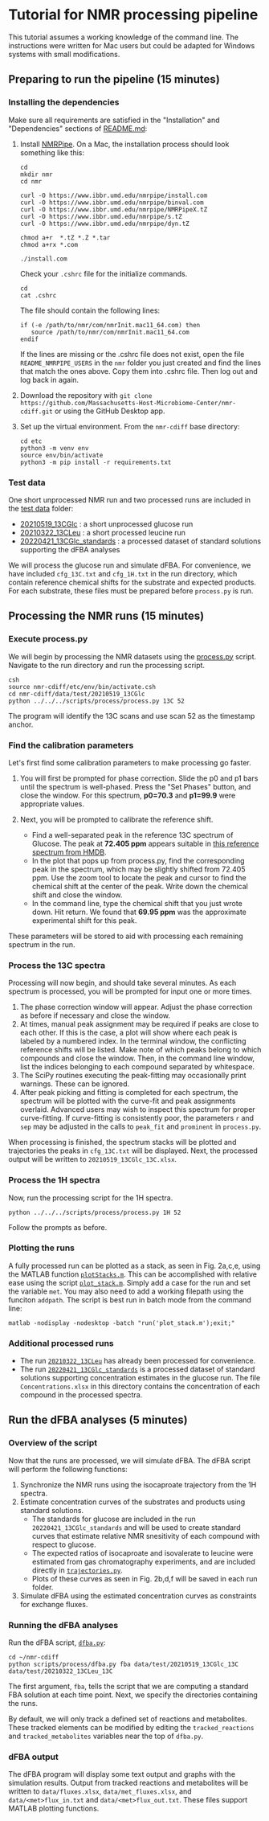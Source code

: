# Tutorial for NMR processing pipeline
This tutorial assumes a working knowledge of the command line. The instructions were written for Mac users but could be adapted for Windows systems with small modifications.  

## Preparing to run the pipeline (15 minutes)

### Installing the dependencies

Make sure all requirements are satisfied in the "Installation" and "Dependencies" sections of [README.md](README.md): 
1. Install [NMRPipe](https://www.ibbr.umd.edu/nmrpipe/install.html). On a Mac, the installation process should look something like this:
    ```
    cd
    mkdir nmr
    cd nmr

    curl -O https://www.ibbr.umd.edu/nmrpipe/install.com
    curl -O https://www.ibbr.umd.edu/nmrpipe/binval.com
    curl -O https://www.ibbr.umd.edu/nmrpipe/NMRPipeX.tZ
    curl -O https://www.ibbr.umd.edu/nmrpipe/s.tZ
    curl -O https://www.ibbr.umd.edu/nmrpipe/dyn.tZ

    chmod a+r  *.tZ *.Z *.tar
    chmod a+rx *.com

    ./install.com
    ```
    Check your `.cshrc` file for the initialize commands.
    ```
    cd
    cat .cshrc
    ```
      The file should contain the following lines:
    ```
    if (-e /path/to/nmr/com/nmrInit.mac11_64.com) then
       source /path/to/nmr/com/nmrInit.mac11_64.com
    endif
    ```
    If the lines are missing or the .cshrc file does not exist, open the file `README_NMRPIPE_USERS` in the `nmr` folder you just created and find the lines that match the ones above. Copy them into .cshrc file. Then log out and log back in again.  

2. Download the repository with `git clone https://github.com/Massachusetts-Host-Microbiome-Center/nmr-cdiff.git` or using the GitHub Desktop app.  
3. Set up the virtual environment. From the `nmr-cdiff` base directory:
    ```
    cd etc
    python3 -m venv env
    source env/bin/activate
    python3 -m pip install -r requirements.txt
    ```

### Test data

One short unprocessed NMR run and two processed runs are included in the [test data](data/test) folder:
 - [20210519_13CGlc](data/test/20210519_13CGlc) : a short unprocessed glucose run  
 - [20210322_13CLeu](data/test/20210322_13CLeu) : a short processed leucine run  
 - [20220421_13CGlc_standards](data/test/20220421_13CGlc_standards) : a processed dataset of standard solutions supporting the dFBA analyses

We will process the glucose run and simulate dFBA. For convenience, we have included `cfg_13C.txt` and `cfg_1H.txt` in the run directory, which contain reference chemical shifts for the substrate and expected products. For each substrate, these files must be prepared before `process.py` is run.

## Processing the NMR runs (15 minutes)
### Execute process.py
We will begin by processing the NMR datasets using the [process.py](scripts/process/process.py) script. Navigate to the run directory and run the processing script.  
```
csh
source nmr-cdiff/etc/env/bin/activate.csh 
cd nmr-cdiff/data/test/20210519_13CGlc
python ../../../scripts/process/process.py 13C 52
```
The program will identify the 13C scans and use scan 52 as the timestamp anchor.

### Find the calibration parameters
Let's first find some calibration parameters to make processing go faster. 

1. You will first be prompted for phase correction. Slide the p0 and p1 bars until the spectrum is well-phased. Press the "Set Phases" button, and close the window. For this spectrum, **p0=70.3** and **p1=99.9** were appropriate values.  

2. Next, you will be prompted to calibrate the reference shift.
    - Find a well-separated peak in the reference 13C spectrum of Glucose. The peak at **72.405 ppm** appears suitable in [this reference spectrum from HMDB](https://hmdb.ca/spectra/nmr_one_d/166522).
    - In the plot that pops up from process.py, find the corresponding peak in the spectrum, which may be slightly shifted from 72.405 ppm. Use the zoom tool to locate the peak and cursor to find the chemical shift at the center of the peak. Write down the chemical shift and close the window.
    - In the command line, type the chemical shift that you just wrote down. Hit return. We found that **69.95 ppm** was the approximate experimental shift for this peak.

These parameters will be stored to aid with processing each remaining spectrum in the run.

### Process the 13C spectra
Processing will now begin, and should take several minutes. As each spectrum is processed, you will be prompted for input one or more times.  

1. The phase correction window will appear. Adjust the phase correction as before if necessary and close the window.  
2. At times, manual peak assignment may be required if peaks are close to each other. If this is the case, a plot will show where each peak is labeled by a numbered index. In the terminal window, the conflicting reference shifts will be listed. Make note of which peaks belong to which compounds and close the window. Then, in the command line window, list the indices belonging to each compound separated by whitespace.  
3. The SciPy routines executing the peak-fitting may occasionally print warnings. These can be ignored.  
4. After peak picking and fitting is completed for each spectrum, the spectrum will be plotted with the curve-fit and peak assignments overlaid. Advanced users may wish to inspect this spectrum for proper curve-fitting. If curve-fitting is consistently poor, the parameters `r` and `sep` may be adjusted in the calls to `peak_fit` and `prominent` in `process.py`.  

When processing is finished, the spectrum stacks will be plotted and trajectories the peaks in `cfg_13C.txt` will be displayed. Next, the processed output will be written to `20210519_13CGlc_13C.xlsx`.

### Process the 1H spectra
Now, run the processing script for the 1H spectra.
```
python ../../../scripts/process/process.py 1H 52
```
Follow the prompts as before.

### Plotting the runs
A fully processed run can be plotted as a stack, as seen in Fig. 2a,c,e, using the MATLAB function [`plotStacks.m`](scripts/MATLAB/plotStack.m). This can be accomplished with relative ease using the script [`plot_stack.m`](scripts/MATLAB/call/plot_stack.m). Simply add a case for the run and set the variable `met`. You may also need to add a working filepath using the funciton `addpath`. The script is best run in batch mode from the command line:
```
matlab -nodisplay -nodesktop -batch "run('plot_stack.m');exit;"
```

### Additional processed runs
- The run [`20210322_13CLeu`](data/test/20210322_13CLeu) has already been processed for convenience.  
- The run [`20220421_13CGlc_standards`](data/test/20220421_13CGlc_standards) is a processed dataset of standard solutions supporting concentration estimates in the glucose run. The file `Concentrations.xlsx` in this directory contains the concentration of each compound in the processed spectra.

## Run the dFBA analyses (5 minutes)
### Overview of the script
Now that the runs are processed, we will simulate dFBA. The dFBA script will perform the following functions:  
1. Synchronize the NMR runs using the isocaproate trajectory from the 1H spectra.
2. Estimate concentration curves of the substrates and products using standard solutions.
    - The standards for glucose are included in the run `20220421_13CGlc_standards` and will be used to create standard curves that estimate relative NMR snesitivity of each compound with respect to glucose.
    - The expected ratios of isocaproate and isovalerate to leucine were estimated from gas chromatography experiments, and are included directly in  [`trajectories.py`](scripts/process/trajectories.py).
    - Plots of these curves as seen in Fig. 2b,d,f will be saved in each run folder.
3. Simulate dFBA using the estimated concentration curves as constraints for exchange fluxes.  

### Running the dFBA analyses
Run the dFBA script, [`dfba.py`](scripts/process/dfba.py):
```
cd ~/nmr-cdiff
python scripts/process/dfba.py fba data/test/20210519_13CGlc_13C data/test/20210322_13CLeu_13C
```
The first argument, `fba`, tells the script that we are computing a standard FBA solution at each time point. Next, we specify the directories containing the runs.

By default, we will only track a defined set of reactions and metabolites. These tracked elements can be modified by editing the `tracked_reactions` and `tracked_metabolites` variables near the top of `dfba.py`.

### dFBA output
The dFBA program will display some text output and graphs with the simulation results. Output from tracked reactions and metabolites will be written to `data/fluxes.xlsx`, `data/met_fluxes.xlsx`, and `data/<met>flux_in.txt` and `data/<met>flux_out.txt`. These files support MATLAB plotting functions.
